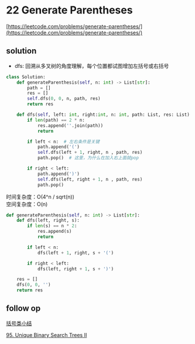 # 22 Generate Parentheses
[https://leetcode.com/problems/generate-parentheses/](https://leetcode.com/problems/generate-parentheses/)


## solution

- dfs: 回溯从多叉树的角度理解，每个位置都试图增加左括号或右括号
```python
class Solution:
    def generateParenthesis(self, n: int) -> List[str]:
        path = []
        res = []
        self.dfs(0, 0, n, path, res)
        return res

    def dfs(self, left: int, right:int, n: int, path: List, res: List):
        if len(path) == 2 * n:
            res.append(''.join(path))
            return

        if left < n:  # 左右条件是关键
            path.append('(')
            self.dfs(left + 1, right, n , path, res)
            path.pop()  # 这里，为什么在加入右上面就pop

        if right < left:
            path.append(')')
            self.dfs(left, right + 1, n , path, res)
            path.pop()
```
时间复杂度：O(4^n / sqrt(n)) <br>
空间复杂度：O(n)

```python
def generateParenthesis(self, n: int) -> List[str]:
	def dfs(left, right, s):
		if len(s) == n * 2:
			res.append(s)
			return 

		if left < n:
			dfs(left + 1, right, s + '(')

		if right < left:
			dfs(left, right + 1, s + ')')

	res = []
	dfs(0, 0, '')
	return res
```


## follow op

[括号类小结](../05_stack_queue/20.%20Valid%20Parentheses.md)


[95. Unique Binary Search Trees II](https://leetcode.com/problems/unique-binary-search-trees-ii/description/)
```python

```
